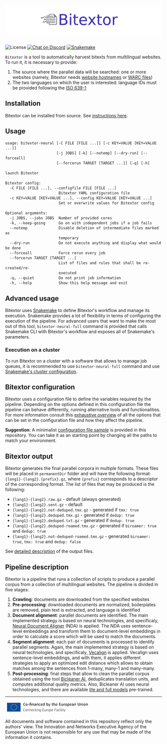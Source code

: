# ![Bitextor](img/banner.png)

![License](https://img.shields.io/badge/License-GPLv3-blue.svg)
[![Chat on Discord](https://camo.githubusercontent.com/b4175720ede4f2621aa066ffbabb70ae30044679/68747470733a2f2f696d672e736869656c64732e696f2f62616467652f636861742d446973636f72642d627269676874677265656e2e737667)](https://discord.gg/etYDaZm)
[![Snakemake](https://img.shields.io/badge/snakemake-≥6.5.3-brightgreen.svg?style=flat)](https://snakemake.readthedocs.io)

`Bitextor` is a tool to automatically harvest bitexts from multilingual websites. To run it, it is necessary to provide:

1. The source where the parallel data will be searched: one or more websites (namely, Bitextor needs [website hostnames](https://en.wikipedia.org/wiki/URL) or [WARC files](https://iipc.github.io/warc-specifications/specifications/warc-format/warc-1.1/))
2. The two languages on which the user is interested: language IDs must be provided following the [ISO 639-1](https://en.wikipedia.org/wiki/List_of_ISO_639-1_codes)

## Installation

Bitextor can be installed from source. See [instructions here](INSTALL.md).

## Usage

```text
usage: bitextor-neural [-C FILE [FILE ...]] [-c KEY=VALUE [KEY=VALUE ...]]
                       [-j JOBS] [-k] [--notemp] [--dry-run] [--forceall]
                       [--forcerun TARGET [TARGET ...]] [-q] [-h]

launch Bitextor

Bitextor config:
  -C FILE [FILE ...], --configfile FILE [FILE ...]
                        Bitextor YAML configuration file
  -c KEY=VALUE [KEY=VALUE ...], --config KEY=VALUE [KEY=VALUE ...]
                        Set or overwrite values for Bitextor config

Optional arguments:
  -j JOBS, --jobs JOBS  Number of provided cores
  -k, --keep-going      Go on with independent jobs if a job fails
  --notemp              Disable deletion of intermediate files marked as
                        temporary
  --dry-run             Do not execute anything and display what would be done
  --forceall            Force rerun every job
  --forcerun TARGET [TARGET ...]
                        List of files and rules that shall be re-created/re-
                        executed
  -q, --quiet           Do not print job information
  -h, --help            Show this help message and exit
```

## Advanced usage

Bitextor uses [Snakemake](https://snakemake.readthedocs.io/en/stable/index.html) to define Bitextor's workflow and manage its execution. Snakemake provides a lot of flexibility in terms of configuring the execution of the pipeline. For advanced users that want to make the most out of this tool, `bitextor-neural-full` command is provided that calls Snakemake CLI with Bitextor's workflow and exposes all of Snakemake's parameters.

### Execution on a cluster

To run Bitextor on a cluster with a software that allows to manage job queues, it is recommended to use `bitextor-neural-full` command and use [Snakemake's cluster configuration](https://snakemake.readthedocs.io/en/stable/executing/cli.html#profiles).

## Bitextor configuration

Bitextor uses a configuration file to define the variables required by the pipeline. Depending on the options defined in this configuration file the pipeline can behave differently, running alternative tools and functionalities. For more information consult this [exhaustive overview](CONFIG.md) of all the options that can be set in the configuration file and how they affect the pipeline.

**Suggestion**: A minimalist [configuration file sample](config/basic.yaml) is provided in this repository. You can take it as an starting point by changing all the paths to match your environment.

## Bitextor output

Bitextor generates the final parallel corpora in multiple formats. These files will be placed in `permanentDir` folder and will have the following format: `{lang1}-{lang2}.{prefix}.gz`, where `{prefix}` corresponds to a descriptor of the corresponding format. The list of files that may be produced is the following:

* `{lang1}-{lang2}.raw.gz` - default (always generated)
* `{lang1}-{lang2}.sent.gz` - default
* `{lang1}-{lang2}.not-deduped.tmx.gz` - generated if `tmx: true`
* `{lang1}-{lang2}.deduped.tmx.gz` - generated if `dedup: true`
* `{lang1}-{lang2}.deduped.txt.gz` - generated if `dedup: true`
* `{lang1}-{lang2}.deduped-roamed.tmx.gz` - generated if `biroamer: true` and `dedup: true`
* `{lang1}-{lang2}.not-deduped-roamed.tmx.gz` - generated `biroamer: true`, `tmx: true`
and `dedup: false`

See [detailed description](OUTPUT.md) of the output files.

## Pipeline description

Bitextor is a pipeline that runs a collection of scripts to produce a parallel corpus from a collection of multilingual websites. The pipeline is divided in five stages:

1. **Crawling**: documents are downloaded from the specified websites
2. **Pre-processing**: downloaded documents are normalized, boilerplates are removed, plain text is extracted, and language is identified
3. **Document alignment**: parallel documents are identified. The main implemented strategy is based on neural technologies, and specificaly, [Neural Document Aligner](https://github.com/bitextor/neural-document-aligner/) (NDA) is applied. The NDA uses sentence-level embeddings and transform them to document-level embeddings in order to calculate a score which will be used to match the documents.
4. **Segment alignment**: each pair of documents is processed to identify parallel segments. Again, the main implemented strategy is based on neural technologies, and specificaly, [Vecalign](https://github.com/bitextor/vecalign) is applied. Vecalign uses sentence-level embeddings, and with them, it applies different strategies to apply an optimized edit distance which allows to obtain matches among the sentences from 1-many, many-1 and many-many.
5. **Post-processing**: final steps that allow to clean the parallel corpus obtained using the tool [Bicleaner AI](https://github.com/bitextor/bicleaner-ai), deduplicates translation units, and computes additional quality metrics. Also, Bicleaner AI uses neural technologies, and there are available [lite and full models](https://github.com/bitextor/bicleaner-ai-data/releases) pre-trained.

___
![Connecting Europe Facility](img/logo_en_cef273x39_nonalpha.png)

All documents and software contained in this repository reflect only the authors' view. The Innovation and Networks Executive Agency of the European Union is not responsible for any use that may be made of the information it contains.

